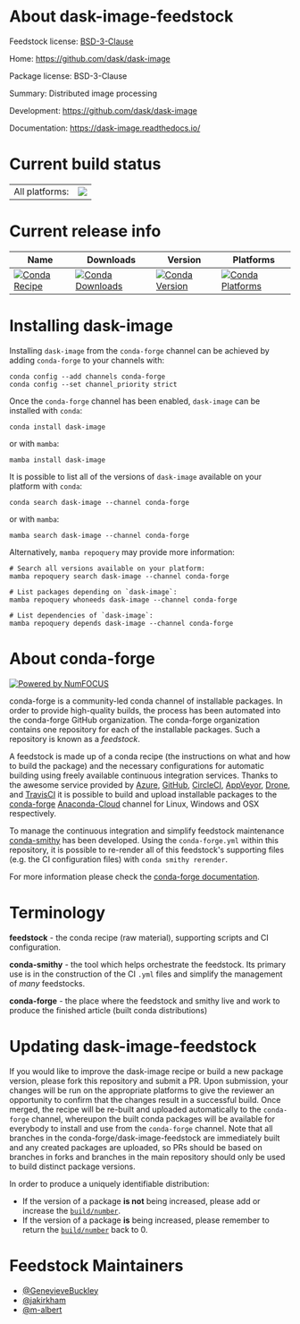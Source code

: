 About dask-image-feedstock
==========================

Feedstock license: [BSD-3-Clause](https://github.com/conda-forge/dask-image-feedstock/blob/main/LICENSE.txt)

Home: https://github.com/dask/dask-image

Package license: BSD-3-Clause

Summary: Distributed image processing

Development: https://github.com/dask/dask-image

Documentation: https://dask-image.readthedocs.io/

Current build status
====================


<table><tr><td>All platforms:</td>
    <td>
      <a href="https://dev.azure.com/conda-forge/feedstock-builds/_build/latest?definitionId=5544&branchName=main">
        <img src="https://dev.azure.com/conda-forge/feedstock-builds/_apis/build/status/dask-image-feedstock?branchName=main">
      </a>
    </td>
  </tr>
</table>

Current release info
====================

| Name | Downloads | Version | Platforms |
| --- | --- | --- | --- |
| [![Conda Recipe](https://img.shields.io/badge/recipe-dask--image-green.svg)](https://anaconda.org/conda-forge/dask-image) | [![Conda Downloads](https://img.shields.io/conda/dn/conda-forge/dask-image.svg)](https://anaconda.org/conda-forge/dask-image) | [![Conda Version](https://img.shields.io/conda/vn/conda-forge/dask-image.svg)](https://anaconda.org/conda-forge/dask-image) | [![Conda Platforms](https://img.shields.io/conda/pn/conda-forge/dask-image.svg)](https://anaconda.org/conda-forge/dask-image) |

Installing dask-image
=====================

Installing `dask-image` from the `conda-forge` channel can be achieved by adding `conda-forge` to your channels with:

```
conda config --add channels conda-forge
conda config --set channel_priority strict
```

Once the `conda-forge` channel has been enabled, `dask-image` can be installed with `conda`:

```
conda install dask-image
```

or with `mamba`:

```
mamba install dask-image
```

It is possible to list all of the versions of `dask-image` available on your platform with `conda`:

```
conda search dask-image --channel conda-forge
```

or with `mamba`:

```
mamba search dask-image --channel conda-forge
```

Alternatively, `mamba repoquery` may provide more information:

```
# Search all versions available on your platform:
mamba repoquery search dask-image --channel conda-forge

# List packages depending on `dask-image`:
mamba repoquery whoneeds dask-image --channel conda-forge

# List dependencies of `dask-image`:
mamba repoquery depends dask-image --channel conda-forge
```


About conda-forge
=================

[![Powered by
NumFOCUS](https://img.shields.io/badge/powered%20by-NumFOCUS-orange.svg?style=flat&colorA=E1523D&colorB=007D8A)](https://numfocus.org)

conda-forge is a community-led conda channel of installable packages.
In order to provide high-quality builds, the process has been automated into the
conda-forge GitHub organization. The conda-forge organization contains one repository
for each of the installable packages. Such a repository is known as a *feedstock*.

A feedstock is made up of a conda recipe (the instructions on what and how to build
the package) and the necessary configurations for automatic building using freely
available continuous integration services. Thanks to the awesome service provided by
[Azure](https://azure.microsoft.com/en-us/services/devops/), [GitHub](https://github.com/),
[CircleCI](https://circleci.com/), [AppVeyor](https://www.appveyor.com/),
[Drone](https://cloud.drone.io/welcome), and [TravisCI](https://travis-ci.com/)
it is possible to build and upload installable packages to the
[conda-forge](https://anaconda.org/conda-forge) [Anaconda-Cloud](https://anaconda.org/)
channel for Linux, Windows and OSX respectively.

To manage the continuous integration and simplify feedstock maintenance
[conda-smithy](https://github.com/conda-forge/conda-smithy) has been developed.
Using the ``conda-forge.yml`` within this repository, it is possible to re-render all of
this feedstock's supporting files (e.g. the CI configuration files) with ``conda smithy rerender``.

For more information please check the [conda-forge documentation](https://conda-forge.org/docs/).

Terminology
===========

**feedstock** - the conda recipe (raw material), supporting scripts and CI configuration.

**conda-smithy** - the tool which helps orchestrate the feedstock.
                   Its primary use is in the construction of the CI ``.yml`` files
                   and simplify the management of *many* feedstocks.

**conda-forge** - the place where the feedstock and smithy live and work to
                  produce the finished article (built conda distributions)


Updating dask-image-feedstock
=============================

If you would like to improve the dask-image recipe or build a new
package version, please fork this repository and submit a PR. Upon submission,
your changes will be run on the appropriate platforms to give the reviewer an
opportunity to confirm that the changes result in a successful build. Once
merged, the recipe will be re-built and uploaded automatically to the
`conda-forge` channel, whereupon the built conda packages will be available for
everybody to install and use from the `conda-forge` channel.
Note that all branches in the conda-forge/dask-image-feedstock are
immediately built and any created packages are uploaded, so PRs should be based
on branches in forks and branches in the main repository should only be used to
build distinct package versions.

In order to produce a uniquely identifiable distribution:
 * If the version of a package **is not** being increased, please add or increase
   the [``build/number``](https://docs.conda.io/projects/conda-build/en/latest/resources/define-metadata.html#build-number-and-string).
 * If the version of a package **is** being increased, please remember to return
   the [``build/number``](https://docs.conda.io/projects/conda-build/en/latest/resources/define-metadata.html#build-number-and-string)
   back to 0.

Feedstock Maintainers
=====================

* [@GenevieveBuckley](https://github.com/GenevieveBuckley/)
* [@jakirkham](https://github.com/jakirkham/)
* [@m-albert](https://github.com/m-albert/)


<!-- dummy commit to enable rerendering -->

